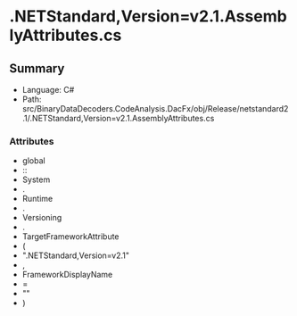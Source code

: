 ﻿# .NETStandard,Version=v2.1.AssemblyAttributes.cs

## Summary

* Language: C#
* Path: src/BinaryDataDecoders.CodeAnalysis.DacFx/obj/Release/netstandard2.1/.NETStandard,Version=v2.1.AssemblyAttributes.cs

### Attributes

 - global
 - ::
 - System
 - .
 - Runtime
 - .
 - Versioning
 - .
 - TargetFrameworkAttribute
 - (
 - ".NETStandard,Version=v2.1"
 - ,
 - FrameworkDisplayName
 - =
 - ""
 - )

